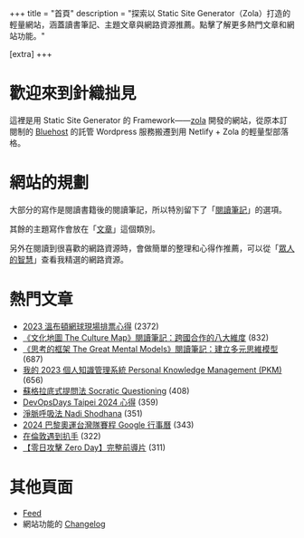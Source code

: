 +++
title = "首頁"
description = "探索以 Static Site Generator（Zola）打造的輕量網站，涵蓋讀書筆記、主題文章與網路資源推薦。點擊了解更多熱門文章和網站功能。"

[extra]
+++

# 歡迎來到針織拙見

這裡是用 Static Site Generator 的 Framework——[zola](https://www.getzola.org/documentation/getting-started/overview/) 開發的網站，從原本訂閱制的 [Bluehost](https://www.bluehost.com/) 的託管 Wordpress 服務搬遷到用 Netlify + Zola 的輕量型部落格。

# 網站的規劃

大部分的寫作是閱讀書籍後的閱讀筆記，所以特別留下了「[閱讀筆記](reading-notes/)」的選項。

其餘的主題寫作會放在「[文章](blog/)」這個類別。

另外在閱讀到很喜歡的網路資源時，會做簡單的整理和心得作推薦，可以從「[眾人的智慧](wistom/)」查看我精選的網路資源。

# 熱門文章
* [2023 溫布頓網球現場排票心得](/blog/2023-wimbledon-tennis/) <span class="view-count">(2372)</span>
* [《文化地圖 The Culture Map》閱讀筆記：跨國合作的八大維度](/reading-notes/the-culture-map/) <span class="view-count">(832)</span>
* [《思考的框架 The Great Mental Models》閱讀筆記：建立多元思維模型](/reading-notes/the-great-mental-models/) <span class="view-count">(687)</span>
* [我的 2023 個人知識管理系統 Personal Knowledge Management (PKM)](/blog/2023-personal-knowledge-management/) <span class="view-count">(656)</span>
* [蘇格拉底式提問法 Socratic Questioning](/wisdom/methods/socratic-questioning/) <span class="view-count">(408)</span>
* [DevOpsDays Taipei 2024 心得](/blog/2024-devopsdays-taipei/) <span class="view-count">(359)</span>
* [淨脈呼吸法 Nadi Shodhana](/wisdom/methods/nadi-shodhana/) <span class="view-count">(351)</span>
* [2024 巴黎奧運台灣隊賽程 Google 行事曆](/blog/2024-olympics-taiwan-calendar/) <span class="view-count">(343)</span>
* [在倫敦遇到扒手](/blog/london-pickpocketing/) <span class="view-count">(322)</span>
* [【零日攻擊 Zero Day】完整前導片](/wisdom/videos/zero-day-trailer/) <span class="view-count">(311)</span>


# 其他頁面
* [Feed](/atom.xml)
* 網站功能的 [Changelog](@/changelog/index.md)
